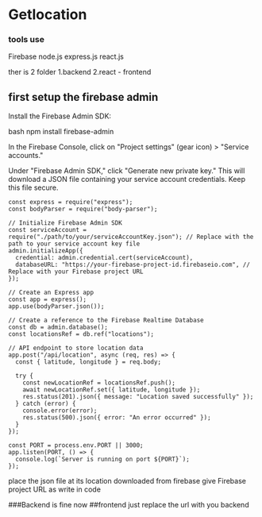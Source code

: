 # Getlocation

### tools use
Firebase 
node.js express.js
react.js



ther is 2 folder 
1.backend 
2.react - frontend


## first setup the firebase admin 
Install the Firebase Admin SDK:

bash
npm install firebase-admin

In the Firebase Console, click on "Project settings" (gear icon) > "Service accounts."

Under "Firebase Admin SDK," click "Generate new private key."
This will download a JSON file containing your service account credentials. Keep this file secure.


```const admin = require("firebase-admin");
const express = require("express");
const bodyParser = require("body-parser");

// Initialize Firebase Admin SDK
const serviceAccount = require("./path/to/your/serviceAccountKey.json"); // Replace with the path to your service account key file
admin.initializeApp({
  credential: admin.credential.cert(serviceAccount),
  databaseURL: "https://your-firebase-project-id.firebaseio.com", // Replace with your Firebase project URL
});

// Create an Express app
const app = express();
app.use(bodyParser.json());

// Create a reference to the Firebase Realtime Database
const db = admin.database();
const locationsRef = db.ref("locations");

// API endpoint to store location data
app.post("/api/location", async (req, res) => {
  const { latitude, longitude } = req.body;

  try {
    const newLocationRef = locationsRef.push();
    await newLocationRef.set({ latitude, longitude });
    res.status(201).json({ message: "Location saved successfully" });
  } catch (error) {
    console.error(error);
    res.status(500).json({ error: "An error occurred" });
  }
});

const PORT = process.env.PORT || 3000;
app.listen(PORT, () => {
  console.log(`Server is running on port ${PORT}`);
});
```


place the json file at its location downloaded from firebase give  Firebase project URL as write in code 

###Backend is fine now
##frontend 
just replace the url with you backend 

